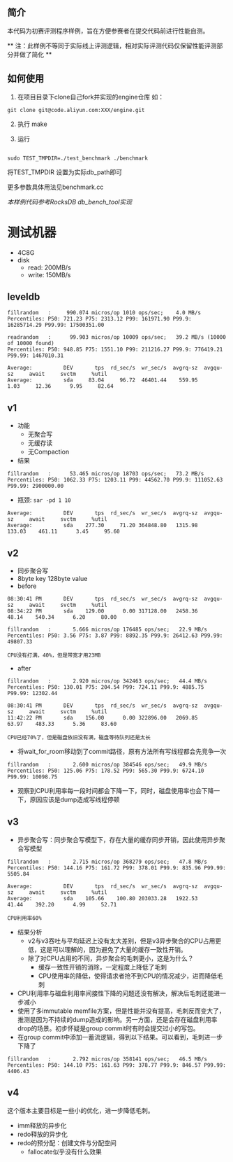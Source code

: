 ## 简介 
本代码为初赛评测程序样例，旨在方便参赛者在提交代码前进行性能自测。

** 注：此样例不等同于实际线上评测逻辑，相对实际评测代码仅保留性能评测部分并做了简化 **

## 如何使用
1. 在项目目录下clone自己fork并实现的engine仓库
如：

```
git clone git@code.aliyun.com:XXX/engine.git

```

2. 执行 make

3. 运行

```

sudo TEST_TMPDIR=./test_benchmark ./benchmark

```

将TEST\_TMPDIR 设置为实际db\_path即可

更多参数具体用法见benchmark.cc

*本样例代码参考RocksDB db_bench_tool实现*

# 测试机器
+ 4C8G
+ disk
    + read: 200MB/s
    + write: 150MB/s

## leveldb
```
fillrandom   :     990.074 micros/op 1010 ops/sec;    4.0 MB/s
Percentiles: P50: 721.23 P75: 2313.12 P99: 161971.90 P99.9: 16285714.29 P99.99: 17500351.00

readrandom   :      99.903 micros/op 10009 ops/sec;   39.2 MB/s (10000 of 10000 found)
Percentiles: P50: 948.85 P75: 1551.10 P99: 211216.27 P99.9: 776419.21 P99.99: 1467010.31

Average:          DEV       tps  rd_sec/s  wr_sec/s  avgrq-sz  avgqu-sz     await     svctm     %util
Average:          sda     83.04     96.72  46401.44    559.95      1.03     12.36      9.95     82.64
```

## v1
+ 功能
    + 无聚合写
    + 无缓存读
    + 无Compaction
+ 结果
```
fillrandom   :      53.465 micros/op 18703 ops/sec;   73.2 MB/s
Percentiles: P50: 1062.33 P75: 1203.11 P99: 44562.70 P99.9: 111052.63 P99.99: 2900000.00
```
+ 瓶颈: `sar -pd 1 10`
```
Average:          DEV       tps  rd_sec/s  wr_sec/s  avgrq-sz  avgqu-sz     await     svctm     %util
Average:          sda    277.30     71.20 364848.80   1315.98    133.03    461.11      3.45     95.60
```

## v2
+ 同步聚合写
+ 8byte key 128byte value
+ before
```
08:30:41 PM       DEV       tps  rd_sec/s  wr_sec/s  avgrq-sz  avgqu-sz     await     svctm     %util
08:34:22 PM       sda    129.00      0.00 317128.00   2458.36     48.14    540.34      6.20     80.00

fillrandom   :       5.666 micros/op 176485 ops/sec;   22.9 MB/s
Percentiles: P50: 3.56 P75: 3.87 P99: 8892.35 P99.9: 26412.63 P99.99: 49807.33

CPU没有打满，40%，但是带宽才用23MB
```
+ after
```
fillrandom   :       2.920 micros/op 342463 ops/sec;   44.4 MB/s
Percentiles: P50: 130.01 P75: 204.54 P99: 724.11 P99.9: 4885.75 P99.99: 12302.44

08:30:41 PM       DEV       tps  rd_sec/s  wr_sec/s  avgrq-sz  avgqu-sz     await     svctm     %util
11:42:22 PM       sda    156.00      0.00 322896.00   2069.85     63.97    483.33      5.36     83.60

CPU已经70%了，但是磁盘依旧没有满，磁盘等待队列还是太长
```
+ 将wait\_for\_room移动到了commit路径，原有方法所有写线程都会先竞争一次
```
fillrandom   :       2.600 micros/op 384546 ops/sec;   49.9 MB/s
Percentiles: P50: 125.06 P75: 178.52 P99: 565.30 P99.9: 6724.10 P99.99: 10098.75
```
+ 观察到CPU利用率每一段时间都会下降一下，同时，磁盘使用率也会下降一下，原因应该是dump造成写线程停顿

## v3
+ 异步聚合写：同步聚合写模型下，存在大量的缓存同步开销，因此使用异步聚合写模型
```
fillrandom   :       2.715 micros/op 368279 ops/sec;   47.8 MB/s
Percentiles: P50: 144.16 P75: 161.72 P99: 378.01 P99.9: 835.96 P99.99: 5505.84

Average:          DEV       tps  rd_sec/s  wr_sec/s  avgrq-sz  avgqu-sz     await     svctm     %util
Average:          sda    105.66    100.80 203033.28   1922.53     41.44    392.20      4.99     52.71

CPU利用率60%
```
+ 结果分析
    + v2与v3吞吐与平均延迟上没有太大差别，但是v3异步聚合的CPU占用更低，这是可以理解的，因为避免了大量的缓存一致性开销。
    + 除了对CPU占用的不同，异步聚合的毛刺更小，这是为什么？
        + 缓存一致性开销的消除，一定程度上降低了毛刺
        + CPU使用率的降低，使得请求者抢不到CPU的情况减少，进而降低毛刺
+ CPU利用率与磁盘利用率间接性下降的问题还没有解决，解决后毛刺还能进一步减小
+ 使用了多immutable memfile方案，但是性能并没有提高，毛刺反而变大了，推测是因为不持续的dump造成的影响。另一方面，还是会存在磁盘利用率drop的场景。初步怀疑是group commit时有时会提交过小的写包。
+ 在group commit中添加一蓄流逻辑，得到以下结果。可以看到，毛刺进一步下降了
```
fillrandom   :       2.792 micros/op 358141 ops/sec;   46.5 MB/s
Percentiles: P50: 144.10 P75: 161.63 P99: 378.77 P99.9: 846.57 P99.99: 4406.43
```

## v4
这个版本主要目标是一些小的优化，进一步降低毛刺。

+ imm释放的异步化
+ redo释放的异步化
+ redo的预分配：创建文件与分配空间
    + fallocate似乎没有什么效果
